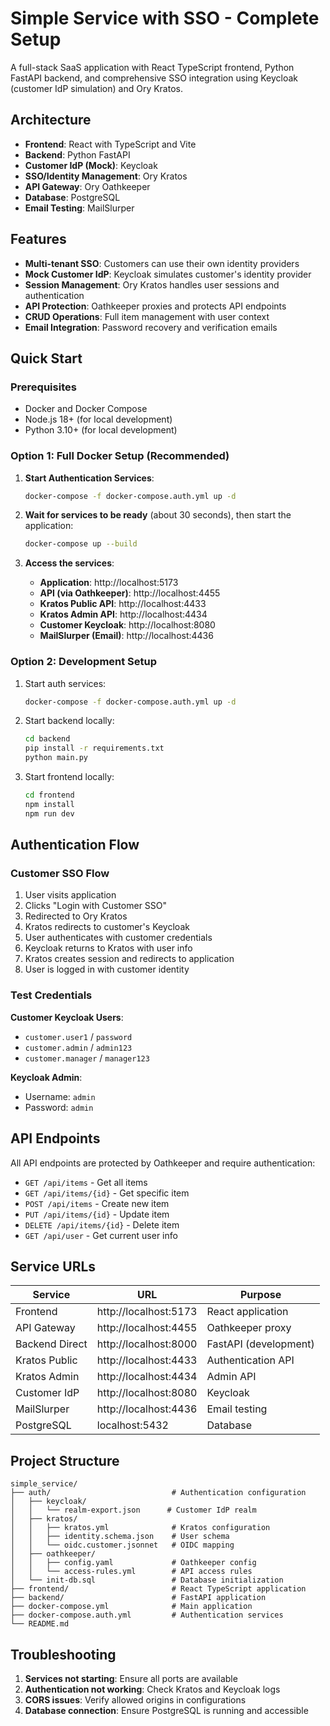 # Simple Service with SSO - Complete Setup

A full-stack SaaS application with React TypeScript frontend, Python FastAPI backend, and comprehensive SSO integration using Keycloak (customer IdP simulation) and Ory Kratos.

## Architecture

- **Frontend**: React with TypeScript and Vite
- **Backend**: Python FastAPI
- **Customer IdP (Mock)**: Keycloak
- **SSO/Identity Management**: Ory Kratos
- **API Gateway**: Ory Oathkeeper
- **Database**: PostgreSQL
- **Email Testing**: MailSlurper

## Features

- **Multi-tenant SSO**: Customers can use their own identity providers
- **Mock Customer IdP**: Keycloak simulates customer's identity provider
- **Session Management**: Ory Kratos handles user sessions and authentication
- **API Protection**: Oathkeeper proxies and protects API endpoints
- **CRUD Operations**: Full item management with user context
- **Email Integration**: Password recovery and verification emails

## Quick Start

### Prerequisites
- Docker and Docker Compose
- Node.js 18+ (for local development)
- Python 3.10+ (for local development)

### Option 1: Full Docker Setup (Recommended)

1. **Start Authentication Services**:
   ```bash
   docker-compose -f docker-compose.auth.yml up -d
   ```

2. **Wait for services to be ready** (about 30 seconds), then start the application:
   ```bash
   docker-compose up --build
   ```

3. **Access the services**:
   - **Application**: http://localhost:5173
   - **API (via Oathkeeper)**: http://localhost:4455
   - **Kratos Public API**: http://localhost:4433
   - **Kratos Admin API**: http://localhost:4434
   - **Customer Keycloak**: http://localhost:8080
   - **MailSlurper (Email)**: http://localhost:4436

### Option 2: Development Setup

1. Start auth services:
   ```bash
   docker-compose -f docker-compose.auth.yml up -d
   ```

2. Start backend locally:
   ```bash
   cd backend
   pip install -r requirements.txt
   python main.py
   ```

3. Start frontend locally:
   ```bash
   cd frontend
   npm install
   npm run dev
   ```

## Authentication Flow

### Customer SSO Flow
1. User visits application
2. Clicks "Login with Customer SSO"
3. Redirected to Ory Kratos
4. Kratos redirects to customer's Keycloak
5. User authenticates with customer credentials
6. Keycloak returns to Kratos with user info
7. Kratos creates session and redirects to application
8. User is logged in with customer identity

### Test Credentials

**Customer Keycloak Users**:
- `customer.user1` / `password`
- `customer.admin` / `admin123`
- `customer.manager` / `manager123`

**Keycloak Admin**:
- Username: `admin`
- Password: `admin`

## API Endpoints

All API endpoints are protected by Oathkeeper and require authentication:

- `GET /api/items` - Get all items
- `GET /api/items/{id}` - Get specific item
- `POST /api/items` - Create new item
- `PUT /api/items/{id}` - Update item
- `DELETE /api/items/{id}` - Delete item
- `GET /api/user` - Get current user info

## Service URLs

| Service | URL | Purpose |
|---------|-----|---------|
| Frontend | http://localhost:5173 | React application |
| API Gateway | http://localhost:4455 | Oathkeeper proxy |
| Backend Direct | http://localhost:8000 | FastAPI (development) |
| Kratos Public | http://localhost:4433 | Authentication API |
| Kratos Admin | http://localhost:4434 | Admin API |
| Customer IdP | http://localhost:8080 | Keycloak |
| MailSlurper | http://localhost:4436 | Email testing |
| PostgreSQL | localhost:5432 | Database |

## Project Structure

```
simple_service/
├── auth/                           # Authentication configuration
│   ├── keycloak/
│   │   └── realm-export.json      # Customer IdP realm
│   ├── kratos/
│   │   ├── kratos.yml              # Kratos configuration
│   │   ├── identity.schema.json    # User schema
│   │   └── oidc.customer.jsonnet   # OIDC mapping
│   ├── oathkeeper/
│   │   ├── config.yaml             # Oathkeeper config
│   │   └── access-rules.yml        # API access rules
│   └── init-db.sql                 # Database initialization
├── frontend/                       # React TypeScript application
├── backend/                        # FastAPI application
├── docker-compose.yml              # Main application
├── docker-compose.auth.yml         # Authentication services
└── README.md
```

## Troubleshooting

1. **Services not starting**: Ensure all ports are available
2. **Authentication not working**: Check Kratos and Keycloak logs
3. **CORS issues**: Verify allowed origins in configurations
4. **Database connection**: Ensure PostgreSQL is running and accessible
